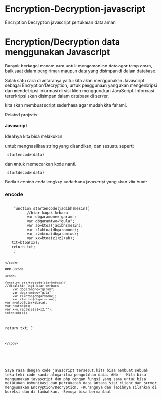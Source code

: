 # Encryption-Decryption-javascript
Encryption Decryption javascript pertukaran data aman

# Encryption/Decryption data menggunakan Javascript

Banyak berbagai macam cara untuk mengamankan data agar tetap aman,
baik saat dalam pengiriman maupun data yang disimpan di dalam database.

Salah satu cara di antaranya yaitu:
 kita akan menggunakan Javascript sebagai Encryption/Decryption,
 untuk penggunaan yang akan mengenkripsi dan mendekripsi informasi di sisi klien menggunakan JavaScript.
 Informasi terenkripsi akan disimpan dalam database di server.
 
 kita akan membuat script sederhana agar mudah kita fahami.
 


Related projects:



#### Javascript 

Idealnya kita bisa melakukan 

untuk menghasilkan string yang disandikan, dan sesuatu seperti:

```
 startencode(data) 
 ```
 dan untuk memecahkan kode nanti.
 
 ```
  startdecode(data)
   ```
   

Berikut contoh code lengkap sederhana javascript yang akan kita buat:
### encode

<code>
	function startencode(jadibhsmesin){
		  //biar kagak kebaca
		  var dbgaramone="garam";
		  var dbgaramtwo="gula";
		  var ab=btoa(jadibhsmesin);
		  var z1=btoa(dbgaramone);
		  var z2=btoa(dbgaramtwo);
		  var xx=btoa(z1+z2+ab);
   txt=btoa(xx);
   return txt;
	}
	
	</code>
	
	### Decode
	
	<code>

	function startdecode(biarkebaca){
	//dibalikin lagi biar terbaca
		var dbgaramone="garam";
		var dbgaramtwo="gula";
		var z1=btoa(dbgaramone);
		var z2=btoa(dbgaramtwo);
	var m=atob(biarkebaca);
	var n=atob(m);
	var x=n.replace(z1+z2,"");
	txt=atob(x);
  return txt;
	}
	
	</code>


##

Saya rasa dengan code javascript tersebut,kita bisa membuat sebuah teka-teki code sandi alogaritma pengolahan data.
#Nb -
 -Kita bisa menggunakan javascript dan php dengan fungsi yang sama untuk bisa melakukan komunikasi dan pertukaran data antara sisi client dan server menggunakan Encryption/Decryption.
 -Kurangnya dan lebihnya silahkan di koreksi dan di tambahkan.
 -Semoga bisa bermanfaat 
 
